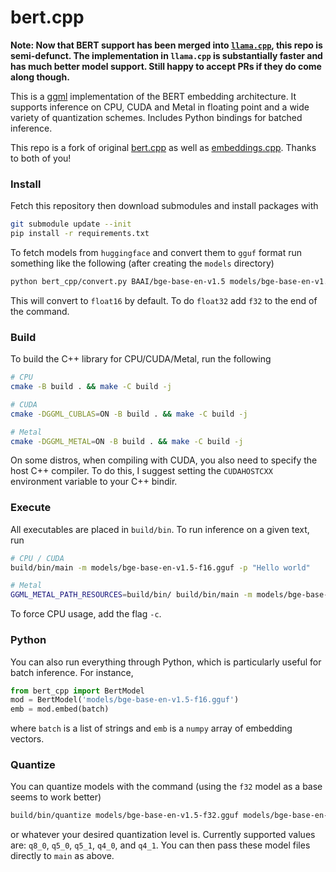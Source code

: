 # bert.cpp

**Note: Now that BERT support has been merged into [`llama.cpp`](https://github.com/ggerganov/llama.cpp), this repo is semi-defunct. The implementation in `llama.cpp` is substantially faster and has much better model support. Still happy to accept PRs if they do come along though.**

This is a [ggml](https://github.com/ggerganov/ggml) implementation of the BERT embedding architecture. It supports inference on CPU, CUDA and Metal in floating point and a wide variety of quantization schemes. Includes Python bindings for batched inference.

This repo is a fork of original [bert.cpp](https://github.com/skeskinen/bert.cpp) as well as [embeddings.cpp](https://github.com/xyzhang626/embeddings.cpp). Thanks to both of you!

### Install

Fetch this repository then download submodules and install packages with
```sh
git submodule update --init
pip install -r requirements.txt
```

To fetch models from `huggingface` and convert them to `gguf` format run something like the following (after creating the `models` directory)
```sh
python bert_cpp/convert.py BAAI/bge-base-en-v1.5 models/bge-base-en-v1.5-f16.gguf
```
This will convert to `float16` by default. To do `float32` add `f32` to the end of the command.

### Build

To build the C++ library for CPU/CUDA/Metal, run the following
```sh
# CPU
cmake -B build . && make -C build -j

# CUDA
cmake -DGGML_CUBLAS=ON -B build . && make -C build -j

# Metal
cmake -DGGML_METAL=ON -B build . && make -C build -j
```
On some distros, when compiling with CUDA, you also need to specify the host C++ compiler. To do this, I suggest setting the `CUDAHOSTCXX` environment variable to your C++ bindir.

### Execute

All executables are placed in `build/bin`. To run inference on a given text, run
```sh
# CPU / CUDA
build/bin/main -m models/bge-base-en-v1.5-f16.gguf -p "Hello world"

# Metal
GGML_METAL_PATH_RESOURCES=build/bin/ build/bin/main -m models/bge-base-en-v1.5-f16.gguf -p "Hello world"
```
To force CPU usage, add the flag `-c`.

### Python

You can also run everything through Python, which is particularly useful for batch inference. For instance,
```python
from bert_cpp import BertModel
mod = BertModel('models/bge-base-en-v1.5-f16.gguf')
emb = mod.embed(batch)
```
where `batch` is a list of strings and `emb` is a `numpy` array of embedding vectors.

### Quantize

You can quantize models with the command (using the `f32` model as a base seems to work better)
```sh
build/bin/quantize models/bge-base-en-v1.5-f32.gguf models/bge-base-en-v1.5-q8_0.gguf q8_0
```
or whatever your desired quantization level is. Currently supported values are: `q8_0`, `q5_0`, `q5_1`, `q4_0`, and `q4_1`. You can then pass these model files directly to `main` as above.

